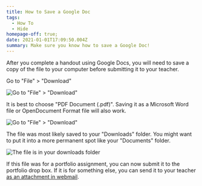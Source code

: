 ```yaml
---
title: How to Save a Google Doc
tags:
  - How To
  - Hide
homepage-off: true;
date: 2021-01-01T17:09:50.004Z
summary: Make sure you know how to save a Google Doc!
---
```

After you complete a handout using Google Docs, you will need to save a copy of the file to your computer before submitting it to your teacher.

Go to "File" > "Download"

![Go to "File" > "Download"](/static/img/file-download.jpg)

It is best to choose "PDF Document (.pdf)". Saving it as a Microsoft Word file or OpenDocument Format file will also work.

![Go to "File" > "Download"](/static/img/save-as-pdf.jpg)

The file was most likely saved to your "Downloads" folder. You might want to put it into a more permanent spot like your "Documents" folder.

![The file is in your downloads folder](/static/img/downloads-folder.jpg)

If this file was for a portfolio assignment, you can now submit it to the portfolio drop box. If it is for something else, you can send it to your teacher [as an attachment in webmail](https://sweeneyscience.github.io/biology-announcements/how-to-send-a-webmail-with-an-attachment/).